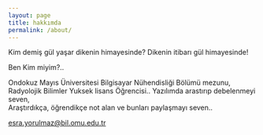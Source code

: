 ```yaml
---
layout: page
title: hakkımda
permalink: /about/
---
```


Kim demiş gül yaşar dikenin himayesinde? Dikenin itibarı gül himayesinde! 

Ben Kim miyim?..






Ondokuz Mayıs Üniversitesi Bilgisayar Nühendisliği Bölümü mezunu,
Radyolojik Bilimler Yuksek lisans Öğrencisi..
Yazılımda arastırıp debelenmeyi seven,  
Araştırdıkça, öğrendikçe not alan ve bunları paylaşmayı seven..







[esra.yorulmaz@bil.omu.edu.tr](mailto:esra.yorulmaz@bil.omu.edu.tr)
